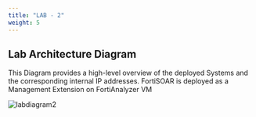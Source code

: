 ```yaml
---
title: "LAB - 2"
weight: 5
---
```


## Lab Architecture Diagram

This Diagram provides a high-level overview of the deployed Systems and the corresponding internal IP addresses.
FortiSOAR is deployed as a Management Extension on FortiAnalyzer VM

![labdiagram2](../assets/cselab2.jpg)